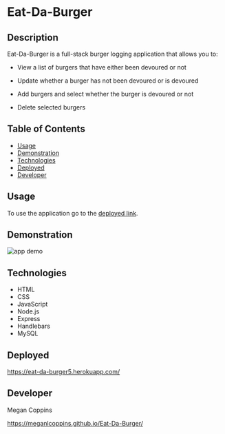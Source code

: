# Eat-Da-Burger

## Description

Eat-Da-Burger is a full-stack burger logging application that allows you to:

* View a list of burgers that have either been devoured or not

* Update whether a burger has not been devoured or is devoured

* Add burgers and select whether the burger is devoured or not

* Delete selected burgers

## Table of Contents
* [Usage](#Usage)
* [Demonstration](#Demonstration)
* [Technologies](#Technologies)
* [Deployed](#Deployed)
* [Developer](#Developer)

## Usage

To use the application go to the [deployed link](#Deployed).

## Demonstration

<img src="https://media.giphy.com/media/Qx5lrJFp7EsLW5SaAZ/giphy.gif" alt="app demo">

## Technologies

* HTML
* CSS
* JavaScript
* Node.js
* Express
* Handlebars
* MySQL

## Deployed

https://eat-da-burger5.herokuapp.com/

## Developer

Megan Coppins

https://meganlcoppins.github.io/Eat-Da-Burger/
